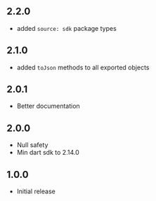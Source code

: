 ## 2.2.0
- added `source: sdk` package types

## 2.1.0
- added `toJson` methods to all exported objects

## 2.0.1
- Better documentation

## 2.0.0

- Null safety
- Min dart sdk to 2.14.0

## 1.0.0

- Initial release